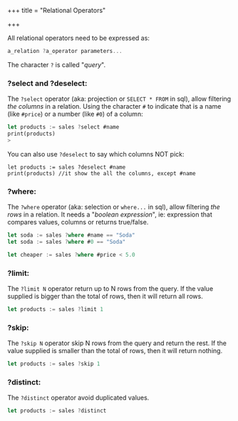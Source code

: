 +++
title = "Relational Operators"

+++

All relational operators need to be expressed as:

```rust
a_relation ?a_operator parameters...
```

The character `?` is called "*query*".

### ?select and ?deselect:

The `?select` operator (aka: projection or `SELECT * FROM` in sql), allow filtering *the columns* in a relation. Using the character `#` to indicate that is a name (like `#price`) or a number (like `#0`) of a column:

```rust
let products := sales ?select #name
print(products)
> 
```

You can also use `?deselect` to say which columns NOT pick:

```
let products := sales ?deselect #name
print(products) //it show the all the columns, except #name
```

### ?where:

The `?where` operator (aka: selection or `where...` in sql), allow filtering *the rows* in a relation. It needs a "*boolean expression*", ie: expression that compares values, columns or returns true/false.

```rust
let soda := sales ?where #name == "Soda"
let soda := sales ?where #0 == "Soda"

let cheaper := sales ?where #price < 5.0

```

### ?limit:

The `?limit N` operator return up to N rows from the query. If the value supplied is bigger than the total of rows, then it will return all rows.

```rust
let products := sales ?limit 1
```

### ?skip:

The `?skip N` operator skip N rows from the query and return the rest. If the value supplied is smaller than the total of rows, then it will return nothing.

```rust
let products := sales ?skip 1
```

### ?distinct:

The `?distinct` operator avoid duplicated values.

```rust
let products := sales ?distinct
```

